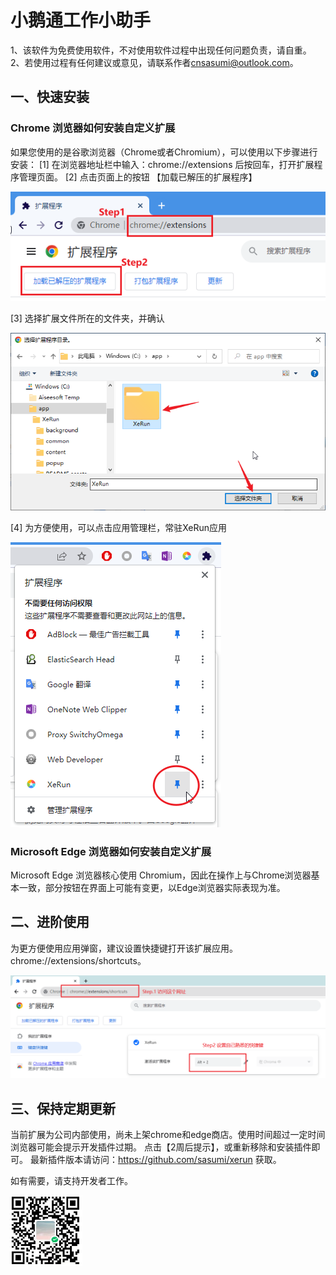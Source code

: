 # 小鹅通工作小助手
1、该软件为免费使用软件，不对使用软件过程中出现任何问题负责，请自重。
2、若使用过程有任何建议或意见，请联系作者<a href="mailto:cnsasumi@outlook.com">cnsasumi@outlook.com</a>。

## 一、快速安装

### Chrome 浏览器如何安装自定义扩展

如果您使用的是谷歌浏览器（Chrome或者Chromium），可以使用以下步骤进行安装：
[1] 在浏览器地址栏中输入：chrome://extensions 后按回车，打开扩展程序管理页面。
[2] 点击页面上的按钮 【加载已解压的扩展程序】

![image-20221107143106178](assert/doc/image-20221107143106178.png)

[3] 选择扩展文件所在的文件夹，并确认

![image-20221107143650949](assert/doc/image-20221107143650949.png)

[4] 为方便使用，可以点击应用管理栏，常驻XeRun应用

![image-20221107143933054](assert/doc/image-20221107143933054.png)

### Microsoft Edge 浏览器如何安装自定义扩展

Microsoft Edge 浏览器核心使用 Chromium，因此在操作上与Chrome浏览器基本一致，部分按钮在界面上可能有变更，以Edge浏览器实际表现为准。

## 二、进阶使用
为更方便使用应用弹窗，建议设置快捷键打开该扩展应用。
chrome://extensions/shortcuts。

![为扩展设置快捷键](assert/doc/image-20231111.png)

## 三、保持定期更新
当前扩展为公司内部使用，尚未上架chrome和edge商店。使用时间超过一定时间浏览器可能会提示开发插件过期。
点击【2周后提示】，或重新移除和安装插件即可。
最新插件版本请访问：https://github.com/sasumi/xerun 获取。

如有需要，请支持开发者工作。

![微信支付](assert/doc/wechat.png)
